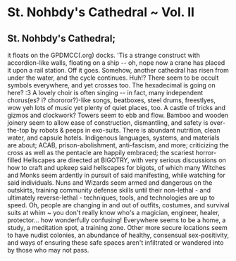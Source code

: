 # St. Nohbdy's Cathedral ~ Vol. II
## St. Nohbdy's Cathedral;
it floats on the GPDMCC(.org) docks. 'Tis a strange construct with accordion-like walls, floating on a ship -- oh, nope now a crane has placed it upon a rail station. Off it goes. Somehow, another cathedral has risen from under the water, and the cycle continues. Huh!? There seem to be occult symbols everywhere, and yet crosses too. The hexadecimal is going on here? :3
A lovely choir is often singing -- in fact, many independent chorus(es? i? chororor?)-like songs, beatboxes, steel drums, freestlyes, wow yeh lots of music yet plenty of quiet places, too. A castle of tricks and gizmos and clockwork?
Towers seem to ebb and flow. Bamboo and wooden joinery seem to allow ease of construction, dismantling, and safety is over-the-top by robots & peeps in exo-suits. There is abundant nutrition, clean water, and capsule hotels.
Indigenous languages, systems, and materials are about; ACAB, prison-abolishment, anti-fascism, and more; criticizing the cross as well as the pentacle are happily embraced; the scariest horror-filled Hellscapes are directed at BIGOTRY, with very serious discussions on how to craft and upkeep said hellscapes for bigots, of which many Witches and Monks seem ardently in pursuit of said manifesting, while watching for said individuals.
Nuns and Wizards seem armed and dangerous on the outskirts, training community defense skills until their non-lethal - and ultimately reverse-lethal - techniques, tools, and technologies are up to speed.
Oh, people are changing in and out of outfits, costumes, and survival suits at whim ~ you don't really know who's a magician, engineer, healer, protector... how wonderfully confusing!
Everywhere seems to be a home, a study, a meditation spot, a training zone. Other more secure locations seem to have nudist colonies, an abundance of healthy, consensual sex-positivity, and ways of ensuring these safe spaces aren't infiltrated or wandered into by those who may not pass.
